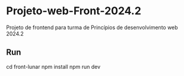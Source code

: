 # Projeto-web-Front-2024.2
Projeto de frontend para turma de Princípios de desenvolvimento web 2024.2


## Run
cd front-lunar
npm install
npm run dev

## 